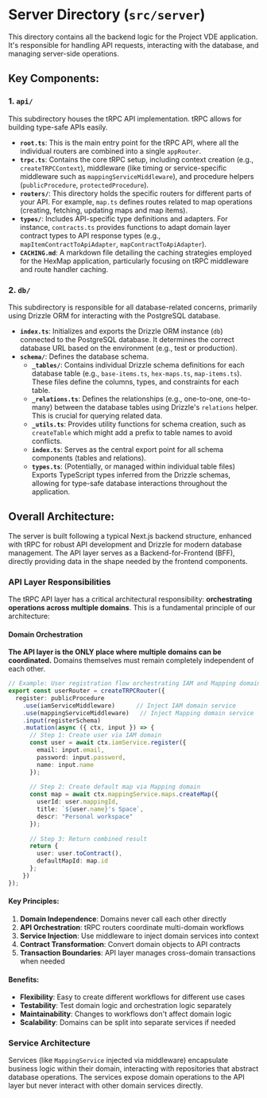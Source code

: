 # Server Directory (`src/server`)

This directory contains all the backend logic for the Project VDE application. It's responsible for handling API requests, interacting with the database, and managing server-side operations.

## Key Components:

### 1. `api/`

This subdirectory houses the tRPC API implementation. tRPC allows for building type-safe APIs easily.

- **`root.ts`**: This is the main entry point for the tRPC API, where all the individual routers are combined into a single `appRouter`.
- **`trpc.ts`**: Contains the core tRPC setup, including context creation (e.g., `createTRPCContext`), middleware (like timing or service-specific middleware such as `mappingServiceMiddleware`), and procedure helpers (`publicProcedure`, `protectedProcedure`).
- **`routers/`**: This directory holds the specific routers for different parts of your API. For example, `map.ts` defines routes related to map operations (creating, fetching, updating maps and map items).
- **`types/`**: Includes API-specific type definitions and adapters. For instance, `contracts.ts` provides functions to adapt domain layer contract types to API response types (e.g., `mapItemContractToApiAdapter`, `mapContractToApiAdapter`).
- **`CACHING.md`**: A markdown file detailing the caching strategies employed for the HexMap application, particularly focusing on tRPC middleware and route handler caching.

### 2. `db/`

This subdirectory is responsible for all database-related concerns, primarily using Drizzle ORM for interacting with the PostgreSQL database.

- **`index.ts`**: Initializes and exports the Drizzle ORM instance (`db`) connected to the PostgreSQL database. It determines the correct database URL based on the environment (e.g., test or production).
- **`schema/`**: Defines the database schema.
  - **`_tables/`**: Contains individual Drizzle schema definitions for each database table (e.g., `base-items.ts`, `hex-maps.ts`, `map-items.ts`). These files define the columns, types, and constraints for each table.
  - **`_relations.ts`**: Defines the relationships (e.g., one-to-one, one-to-many) between the database tables using Drizzle's `relations` helper. This is crucial for querying related data.
  - **`_utils.ts`**: Provides utility functions for schema creation, such as `createTable` which might add a prefix to table names to avoid conflicts.
  - **`index.ts`**: Serves as the central export point for all schema components (tables and relations).
  - **`types.ts`**: (Potentially, or managed within individual table files) Exports TypeScript types inferred from the Drizzle schemas, allowing for type-safe database interactions throughout the application.

## Overall Architecture:

The server is built following a typical Next.js backend structure, enhanced with tRPC for robust API development and Drizzle for modern database management. The API layer serves as a Backend-for-Frontend (BFF), directly providing data in the shape needed by the frontend components.

### API Layer Responsibilities

The tRPC API layer has a critical architectural responsibility: **orchestrating operations across multiple domains**. This is a fundamental principle of our architecture:

#### Domain Orchestration

**The API layer is the ONLY place where multiple domains can be coordinated.** Domains themselves must remain completely independent of each other.

```typescript
// Example: User registration flow orchestrating IAM and Mapping domains
export const userRouter = createTRPCRouter({
  register: publicProcedure
    .use(iamServiceMiddleware)      // Inject IAM domain service
    .use(mappingServiceMiddleware)   // Inject Mapping domain service
    .input(registerSchema)
    .mutation(async ({ ctx, input }) => {
      // Step 1: Create user via IAM domain
      const user = await ctx.iamService.register({
        email: input.email,
        password: input.password,
        name: input.name
      });
      
      // Step 2: Create default map via Mapping domain
      const map = await ctx.mappingService.maps.createMap({
        userId: user.mappingId,
        title: `${user.name}'s Space`,
        descr: "Personal workspace"
      });
      
      // Step 3: Return combined result
      return {
        user: user.toContract(),
        defaultMapId: map.id
      };
    })
});
```

#### Key Principles:

1. **Domain Independence**: Domains never call each other directly
2. **API Orchestration**: tRPC routers coordinate multi-domain workflows
3. **Service Injection**: Use middleware to inject domain services into context
4. **Contract Transformation**: Convert domain objects to API contracts
5. **Transaction Boundaries**: API layer manages cross-domain transactions when needed

#### Benefits:

- **Flexibility**: Easy to create different workflows for different use cases
- **Testability**: Test domain logic and orchestration logic separately
- **Maintainability**: Changes to workflows don't affect domain logic
- **Scalability**: Domains can be split into separate services if needed

### Service Architecture

Services (like `MappingService` injected via middleware) encapsulate business logic within their domain, interacting with repositories that abstract database operations. The services expose domain operations to the API layer but never interact with other domain services directly.
